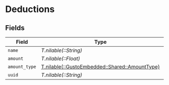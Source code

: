 # Deductions


## Fields

| Field                                                                               | Type                                                                                | Required                                                                            | Description                                                                         |
| ----------------------------------------------------------------------------------- | ----------------------------------------------------------------------------------- | ----------------------------------------------------------------------------------- | ----------------------------------------------------------------------------------- |
| `name`                                                                              | *T.nilable(::String)*                                                               | :heavy_minus_sign:                                                                  | N/A                                                                                 |
| `amount`                                                                            | *T.nilable(::Float)*                                                                | :heavy_minus_sign:                                                                  | N/A                                                                                 |
| `amount_type`                                                                       | [T.nilable(::GustoEmbedded::Shared::AmountType)](../../models/shared/amounttype.md) | :heavy_minus_sign:                                                                  | N/A                                                                                 |
| `uuid`                                                                              | *T.nilable(::String)*                                                               | :heavy_minus_sign:                                                                  | N/A                                                                                 |